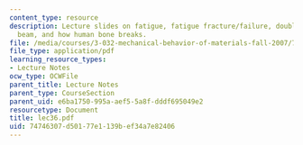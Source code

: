 ```yaml
---
content_type: resource
description: Lecture slides on fatigue, fatigue fracture/failure, double-cantilevered
  beam, and how human bone breaks.
file: /media/courses/3-032-mechanical-behavior-of-materials-fall-2007/74746307d50177e1139bef34a7e82406_lec36.pdf
file_type: application/pdf
learning_resource_types:
- Lecture Notes
ocw_type: OCWFile
parent_title: Lecture Notes
parent_type: CourseSection
parent_uid: e6ba1750-995a-aef5-5a8f-dddf695049e2
resourcetype: Document
title: lec36.pdf
uid: 74746307-d501-77e1-139b-ef34a7e82406
---
```

